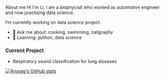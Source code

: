 About me
Hi I'm Li. 
I am a biophycisit who worked as automotive engineer and now practising data science.

 I’m currently working on data science project.
- 💬 Ask me about: cooking, swimming, caligraphy
- 🌱 Learning: python, data science


### Current Project
- Respiratory sound classification for lung diseases

[![Anurag's GitHub stats](https://github-readme-stats.vercel.app/api?username=puenktchenli)](https://github.com/anuraghazra/github-readme-stats)
